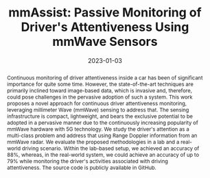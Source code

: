 ---
title: "mmAssist: Passive Monitoring of Driver's Attentiveness Using mmWave Sensors"
date: 2023-01-03
publishDate: 2023-01-03
authors: ["Argha Sen", "Anirban Das", "**Prasenjit Karmakar**", "Sandip Chakraborty"]
publication_types: ["1"]
abstract: "Continuous monitoring of driver attentiveness inside a car has been of significant importance for quite some time. However, the state-of-the-art techniques are primarily inclined toward image-based data, which is invasive and, therefore, could pose challenges in the pervasive adoption of such a system. This work proposes a novel approach for continuous driver attentiveness monitoring, leveraging millimeter Wave (mmWave) sensing to address that. The sensing infrastructure is compact, lightweight, and bears the exclusive potential to be adopted in a pervasive manner due to the continuously increasing popularity of mmWave hardware with 5G technology. We study the driver's attention as a multi-class problem and address that using Range Doppler information from an mmWave radar. We evaluate the proposed methodologies in a lab and a real-world driving scenario. Within the lab-based setup, we achieved an accuracy of 88%, whereas, in the real-world system, we could achieve an accuracy of up to 79% while monitoring the driver's activities associated with driving attentiveness. The source code is publicly available in GitHub."
featured: false
publication: "COMSNETS 2023"
links:
  - icon_pack: fas
    icon: scroll
    name: Link
    url: 'https://doi.org/10.1109/COMSNETS56262.2023.10041297'
  - icon_pack: fab
    icon: github
    name: Repository
    url: 'https://github.com/arghasen10/mmAssist'
---